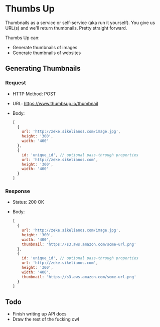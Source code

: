 # Thumbs Up

Thumbnails as a service or self-service (aka run it yourself). You give us
URL(s) and we'll return thumbnails. Pretty straight forward.

Thumbs Up can:

* Generate thumbnails of images
* Generate thumbnails of websites

## Generating Thumbnails

### Request

* HTTP Method: POST
* URL: https://www.thumbsup.io/thumbnail
* Body:

  ```js
  [
    {
      url: 'http://zeke.sikelianos.com/image.jpg',
      height: '300',
      width: '400'
    },
    {
      id: 'unique_id', // optional pass-through properties
      url: 'http://zeke.sikelianos.com',
      height: '300',
      width: '400'
    }
  ]
  ```

### Response

* Status: 200 OK
* Body:

  ```js
  [
    {
      url: 'http://zeke.sikelianos.com/image.jpg',
      height: '300',
      width: '400',
      thumbnail: 'https://s3.aws.amazon.com/some-url.png'
    },
    {
      id: 'unique_id', // optional pass-through properties
      url: 'http://zeke.sikelianos.com',
      height: '300',
      width: '400',
      thumbnail: 'https://s3.aws.amazon.com/some-url.png'
    }
  ]
  ```

## Todo

* Finish writing up API docs
* Draw the rest of the fucking owl
